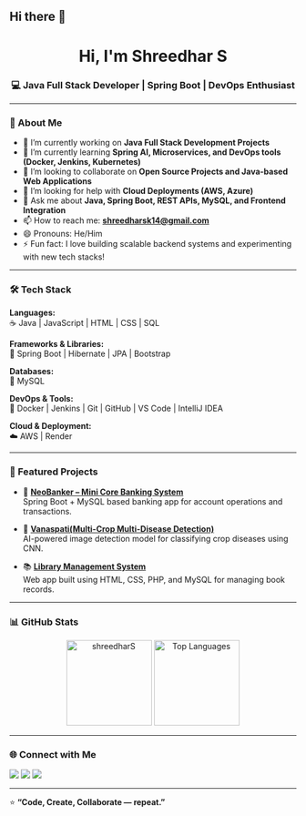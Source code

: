 ## Hi there 👋

<h1 align="center">Hi, I'm Shreedhar S</h1>
<h3 align="center">💻 Java Full Stack Developer | Spring Boot | DevOps Enthusiast</h3>

---

### 🚀 About Me

- 🔭 I’m currently working on **Java Full Stack Development Projects**
- 🌱 I’m currently learning **Spring AI, Microservices, and DevOps tools (Docker, Jenkins, Kubernetes)**
- 👯 I’m looking to collaborate on **Open Source Projects and Java-based Web Applications**
- 🤔 I’m looking for help with **Cloud Deployments (AWS, Azure)**
- 💬 Ask me about **Java, Spring Boot, REST APIs, MySQL, and Frontend Integration**
- 📫 How to reach me: **[shreedharsk14@gmail.com](mailto:shreedharsk14@gmail.com)**
- 😄 Pronouns: He/Him
- ⚡ Fun fact: I love building scalable backend systems and experimenting with new tech stacks!

---

### 🛠️ Tech Stack

**Languages:**  
☕ Java | JavaScript | HTML | CSS | SQL  

**Frameworks & Libraries:**  
🌱 Spring Boot | Hibernate | JPA | Bootstrap  

**Databases:**  
🧠 MySQL  

**DevOps & Tools:**  
🐳 Docker | Jenkins | Git | GitHub | VS Code | IntelliJ IDEA  

**Cloud & Deployment:**  
☁️ AWS | Render   

---

### 📂 Featured Projects

- 🏦 **[NeoBanker – Mini Core Banking System](https://github.com/shreedharS/neo-banker-thymeleaf)**  
  Spring Boot + MySQL based banking app for account operations and transactions.

- 🌾 **[Vanaspati(Multi-Crop Multi-Disease Detection)](https://github.com/shreedharS/Vanaspati)**  
  AI-powered image detection model for classifying crop diseases using CNN.

- 📚 **[Library Management System](https://github.com/shreedharS/library-management-system-)**  
  Web app built using HTML, CSS, PHP, and MySQL for managing book records.

---

### 📊 GitHub Stats

<p align="center">
  <img src="https://github-readme-stats.vercel.app/api?username=shreedharS&show_icons=true&theme=tokyonight" alt="shreedharS" height="150"/>
  <img src="https://github-readme-stats.vercel.app/api/top-langs/?username=shreedharS&layout=compact&theme=tokyonight" alt="Top Languages" height="150"/>
</p>

---

### 🌐 Connect with Me

<p align="left">
<a href="https://www.linkedin.com/in/shreedhar-s" target="_blank"><img src="https://img.shields.io/badge/-LinkedIn-blue?logo=linkedin&logoColor=white"></a>
<a href="mailto:shreedhars.dev@gmail.com"><img src="https://img.shields.io/badge/-Email-red?logo=gmail&logoColor=white"></a>
<a href="https://github.com/shreedharS"><img src="https://img.shields.io/badge/-GitHub-black?logo=github&logoColor=white"></a>
</p>

---

⭐️ **“Code, Create, Collaborate — repeat.”**
